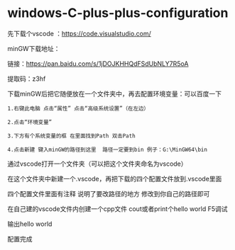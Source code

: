 # windows-C-plus-plus-configuration

先下载个vscode ：https://code.visualstudio.com/

minGW下载地址：

链接：https://pan.baidu.com/s/1jDOJKHHQdFSdUbNLY7R5oA 

提取码：z3hf

下载minGW后把它随便放在一个文件夹中，再去配置环境变量：可以百度一下
```
1.右键此电脑 点击“属性” 点击“高级系统设置”（在左边）

2.点击“环境变量”

3.下方有个系统变量的框 在里面找到Path 双击Path

4.点击新建 键入minGW的路径到这里  路径一定要到bin 例子：G:\MinGW64\bin
```
通过vscode打开一个文件夹（可以把这个文件夹命名为vscode）

在这个文件夹中新建一个.vscode，再把下载的四个配置文件放到.vscode里面 

四个配置文件里面有注释 说明了要改路径的地方 修改到你自己的路径即可

在自己建的vscode文件内创建一个cpp文件 cout或者print个hello world F5调试 

输出hello world 

配置完成
